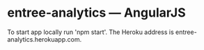 # entree-analytics — AngularJS

To start app locally run 'npm start'. The Heroku address is entree-analytics.herokuapp.com.